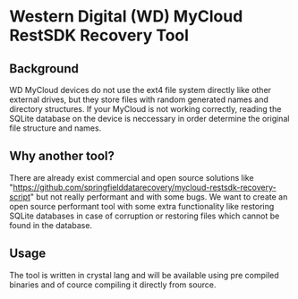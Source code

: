 # Western Digital (WD) MyCloud RestSDK Recovery Tool
## Background
WD MyCloud devices do not use the ext4 file system directly like other external drives, but they store files with random generated names and directory structures. If your MyCloud is not working correctly, reading the SQLite database on the device is neccessary in order determine the original file structure and names.

## Why another tool?
There are already exist commercial and open source solutions like "https://github.com/springfielddatarecovery/mycloud-restsdk-recovery-script" but not really performant and with some bugs. We want to create an open source performant tool with some extra functionality like restoring SQLite databases in case of corruption or restoring files which cannot be found in the database.

## Usage
The tool is written in crystal lang and will be available using pre compiled binaries and of cource compiling it directly from source.